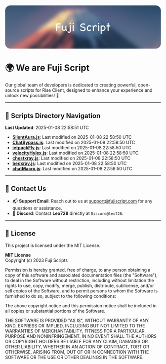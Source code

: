 ![Banner](.github/b.webp)

# 🌍 **We are Fuji Script**

Our global team of developers is dedicated to creating powerful, open-source scripts for Rise Client, designed to enhance your experience and unlock new possibilities! 🌟

---
<!-- SCRIPTS_NAVIGATION_START -->
## 📂 **Scripts Directory Navigation**

**Last Updated**: 2025-01-08 22:58:51 UTC

- **[SilentAura.js](scripts/SilentAura.js)**: Last modified on 2025-01-08 22:58:50 UTC
- **[ChatBypass.js](scripts/ChatBypass.js)**: Last modified on 2025-01-08 22:58:50 UTC
- **[jetpackFly.js](scripts/jetpackFly.js)**: Last modified on 2025-01-08 22:58:50 UTC
- **[velocityHylex.js](scripts/velocityHylex.js)**: Last modified on 2025-01-08 22:58:50 UTC
- **[chestxray.js](scripts/chestxray.js)**: Last modified on 2025-01-08 22:58:50 UTC
- **[bedxray.js](scripts/bedxray.js)**: Last modified on 2025-01-08 22:58:50 UTC
- **[chatMacro.js](scripts/chatMacro.js)**: Last modified on 2025-01-08 22:58:50 UTC

<!-- SCRIPTS_NAVIGATION_END -->

---

## 💬 **Contact Us**  
- 📬 **Support Email**: Reach out to us at [support@fujiscript.com](mailto:support@fujiscript.com) for any questions or assistance.  
- 💬 **Discord**: Contact **Leo728** directly at `Discord@leo728`.

---

## 📜 **License**

This project is licensed under the MIT License.  

**MIT License**  
Copyright (c) 2023 Fuji Scripts  

Permission is hereby granted, free of charge, to any person obtaining a copy of this software and associated documentation files (the "Software"), to deal in the Software without restriction, including without limitation the rights to use, copy, modify, merge, publish, distribute, sublicense, and/or sell copies of the Software, and to permit persons to whom the Software is furnished to do so, subject to the following conditions:  

The above copyright notice and this permission notice shall be included in all copies or substantial portions of the Software.  

THE SOFTWARE IS PROVIDED "AS IS", WITHOUT WARRANTY OF ANY KIND, EXPRESS OR IMPLIED, INCLUDING BUT NOT LIMITED TO THE WARRANTIES OF MERCHANTABILITY, FITNESS FOR A PARTICULAR PURPOSE AND NONINFRINGEMENT. IN NO EVENT SHALL THE AUTHORS OR COPYRIGHT HOLDERS BE LIABLE FOR ANY CLAIM, DAMAGES OR OTHER LIABILITY, WHETHER IN AN ACTION OF CONTRACT, TORT OR OTHERWISE, ARISING FROM, OUT OF OR IN CONNECTION WITH THE SOFTWARE OR THE USE OR OTHER DEALINGS IN THE SOFTWARE.  

